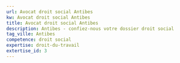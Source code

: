 ```yaml
---
url: Avocat droit social Antibes
kw: Avocat droit social Antibes
title: Avocat droit social Antibes
description: Antibes - confiez-nous votre dossier droit social
tag_ville: Antibes
competence: droit social
expertise: droit-du-travail
extertise_id: 3
---
```

